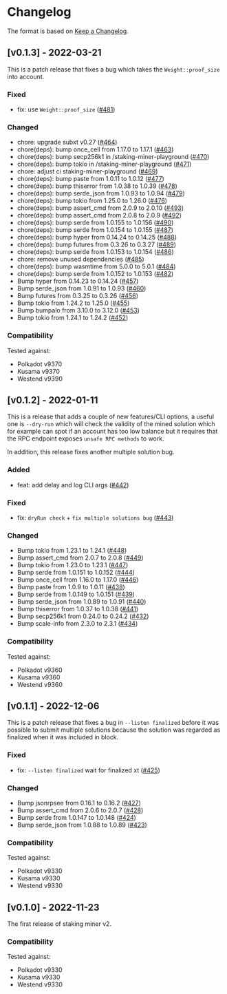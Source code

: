 # Changelog

The format is based on [Keep a Changelog].

[Keep a Changelog]: http://keepachangelog.com/en/1.0.0/

## [v0.1.3] - 2022-03-21

This is a patch release that fixes a bug which takes the `Weight::proof_size` into account.

### Fixed
- fix: use `Weight::proof_size`  ([#481](https://github.com/paritytech/staking-miner-v2/pull/481))

### Changed
- chore: upgrade subxt v0.27  ([#464](https://github.com/paritytech/staking-miner-v2/pull/464))
- chore(deps): bump once_cell from 1.17.0 to 1.17.1  ([#463](https://github.com/paritytech/staking-miner-v2/pull/463))
- chore(deps): bump secp256k1 in /staking-miner-playground  ([#470](https://github.com/paritytech/staking-miner-v2/pull/470))
- chore(deps): bump tokio in /staking-miner-playground  ([#471](https://github.com/paritytech/staking-miner-v2/pull/471))
- chore: adjust ci staking-miner-playground  ([#469](https://github.com/paritytech/staking-miner-v2/pull/469))
- chore(deps): bump paste from 1.0.11 to 1.0.12  ([#477](https://github.com/paritytech/staking-miner-v2/pull/477))
- chore(deps): bump thiserror from 1.0.38 to 1.0.39  ([#478](https://github.com/paritytech/staking-miner-v2/pull/478))
- chore(deps): bump serde_json from 1.0.93 to 1.0.94  ([#479](https://github.com/paritytech/staking-miner-v2/pull/479))
- chore(deps): bump tokio from 1.25.0 to 1.26.0  ([#476](https://github.com/paritytech/staking-miner-v2/pull/476))
- chore(deps): bump assert_cmd from 2.0.9 to 2.0.10  ([#493](https://github.com/paritytech/staking-miner-v2/pull/493))
- chore(deps): bump assert_cmd from 2.0.8 to 2.0.9  ([#492](https://github.com/paritytech/staking-miner-v2/pull/492))
- chore(deps): bump serde from 1.0.155 to 1.0.156  ([#490](https://github.com/paritytech/staking-miner-v2/pull/490))
- chore(deps): bump serde from 1.0.154 to 1.0.155  ([#487](https://github.com/paritytech/staking-miner-v2/pull/487))
- chore(deps): bump hyper from 0.14.24 to 0.14.25  ([#488](https://github.com/paritytech/staking-miner-v2/pull/488))
- chore(deps): bump futures from 0.3.26 to 0.3.27  ([#489](https://github.com/paritytech/staking-miner-v2/pull/489))
- chore(deps): bump serde from 1.0.153 to 1.0.154  ([#486](https://github.com/paritytech/staking-miner-v2/pull/486))
- chore: remove unused dependencies  ([#485](https://github.com/paritytech/staking-miner-v2/pull/485))
- chore(deps): bump wasmtime from 5.0.0 to 5.0.1  ([#484](https://github.com/paritytech/staking-miner-v2/pull/484))
- chore(deps): bump serde from 1.0.152 to 1.0.153  ([#482](https://github.com/paritytech/staking-miner-v2/pull/482))
- Bump hyper from 0.14.23 to 0.14.24  ([#457](https://github.com/paritytech/staking-miner-v2/pull/457))
- Bump serde_json from 1.0.91 to 1.0.93  ([#460](https://github.com/paritytech/staking-miner-v2/pull/460))
- Bump futures from 0.3.25 to 0.3.26  ([#456](https://github.com/paritytech/staking-miner-v2/pull/456))
- Bump tokio from 1.24.2 to 1.25.0  ([#455](https://github.com/paritytech/staking-miner-v2/pull/455))
- Bump bumpalo from 3.10.0 to 3.12.0  ([#453](https://github.com/paritytech/staking-miner-v2/pull/453))
- Bump tokio from 1.24.1 to 1.24.2  ([#452](https://github.com/paritytech/staking-miner-v2/pull/452))

### Compatibility
Tested against:
- Polkadot v9370
- Kusama v9370
- Westend v9390

## [v0.1.2] - 2022-01-11

This is a release that adds a couple of new features/CLI options, a useful one is `--dry-run` which will check the validity of
the mined solution which for example can spot if an account has too low balance but it requires that the RPC
endpoint exposes `unsafe RPC methods` to work.

In addition, this release fixes another multiple solution bug.

### Added
- feat: add delay and log CLI args  ([#442](https://github.com/paritytech/staking-miner-v2/pull/442))

### Fixed
- fix: `dryRun check` + `fix multiple solutions bug`  ([#443](https://github.com/paritytech/staking-miner-v2/pull/443))

### Changed
- Bump tokio from 1.23.1 to 1.24.1  ([#448](https://github.com/paritytech/staking-miner-v2/pull/448))
- Bump assert_cmd from 2.0.7 to 2.0.8  ([#449](https://github.com/paritytech/staking-miner-v2/pull/449))
- Bump tokio from 1.23.0 to 1.23.1  ([#447](https://github.com/paritytech/staking-miner-v2/pull/447))
- Bump serde from 1.0.151 to 1.0.152  ([#444](https://github.com/paritytech/staking-miner-v2/pull/444))
- Bump once_cell from 1.16.0 to 1.17.0  ([#446](https://github.com/paritytech/staking-miner-v2/pull/446))
- Bump paste from 1.0.9 to 1.0.11  ([#438](https://github.com/paritytech/staking-miner-v2/pull/438))
- Bump serde from 1.0.149 to 1.0.151  ([#439](https://github.com/paritytech/staking-miner-v2/pull/439))
- Bump serde_json from 1.0.89 to 1.0.91  ([#440](https://github.com/paritytech/staking-miner-v2/pull/440))
- Bump thiserror from 1.0.37 to 1.0.38  ([#441](https://github.com/paritytech/staking-miner-v2/pull/441))
- Bump secp256k1 from 0.24.0 to 0.24.2  ([#432](https://github.com/paritytech/staking-miner-v2/pull/432))
- Bump scale-info from 2.3.0 to 2.3.1  ([#434](https://github.com/paritytech/staking-miner-v2/pull/434))

### Compatibility
Tested against:
- Polkadot v9360
- Kusama v9360
- Westend v9360

## [v0.1.1] - 2022-12-06

This is a patch release that fixes a bug in `--listen finalized` before it was possible to submit multiple solutions because the solution was regarded as finalized when it was included in block.

### Fixed

- fix: `--listen finalized` wait for finalized xt  ([#425](https://github.com/paritytech/staking-miner-v2/pull/425))

### Changed

- Bump jsonrpsee from 0.16.1 to 0.16.2  ([#427](https://github.com/paritytech/staking-miner-v2/pull/427))
- Bump assert_cmd from 2.0.6 to 2.0.7  ([#428](https://github.com/paritytech/staking-miner-v2/pull/428))
- Bump serde from 1.0.147 to 1.0.148  ([#424](https://github.com/paritytech/staking-miner-v2/pull/424))
- Bump serde_json from 1.0.88 to 1.0.89  ([#423](https://github.com/paritytech/staking-miner-v2/pull/423))

### Compatibility

Tested against:
- Polkadot v9330
- Kusama v9330
- Westend v9330

## [v0.1.0] - 2022-11-23

The first release of staking miner v2.

### Compatibility

Tested against:
- Polkadot v9330
- Kusama v9330
- Westend v9330
